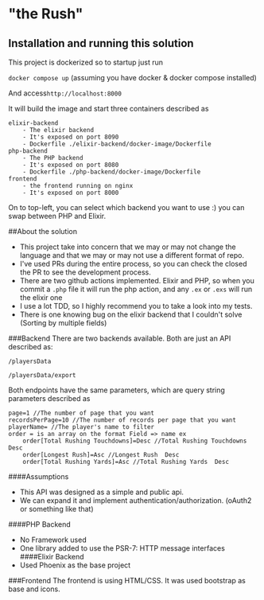 # "the Rush"

## Installation and running this solution
This project is dockerized so to startup just run

```docker compose up``` (assuming you have docker & docker compose installed)

And access`http://localhost:8000`

It will build the image and start three containers described as

```
elixir-backend
    - The elixir backend
    - It's exposed on port 8090
    - Dockerfile ./elixir-backend/docker-image/Dockerfile
php-backend
    - The PHP backend
    - It's exposed on port 8080
    - Dockerfile ./php-backend/docker-image/Dockerfile
frontend
    - the frontend running on nginx
    - It's exposed on port 8000
```

On to top-left, you can select which backend you want to use :) you can swap between PHP and Elixir.


##About the solution
- This project take into concern that we may or may not change the language and that we may or may not use a different format of repo.
- I've used PRs during the entire process, so you can check the closed the PR to see the development process.
- There are two github actions implemented. Elixir and PHP, so when you commit a `.php` file it will run the php action, and any `.ex` or `.exs` will run the elixir one
- I use a lot TDD, so I highly recommend you to take a look into my tests.
- There is one knowing bug on the elixir backend that I couldn't solve (Sorting by multiple fields)

###Backend
There are two backends available. Both are just an API described as:

`/playersData`

`/playersData/export`

Both endpoints have the same parameters, which are query string parameters described as
```
page=1 //The number of page that you want
recordsPerPage=10 //The number of records per page that you want
playerName= //The player's name to filter
order = is an array on the format Field => name ex
    order[Total Rushing Touchdowns]=Desc //Total Rushing Touchdowns Desc
    order[Longest Rush]=Asc //Longest Rush  Desc
    order[Total Rushing Yards]=Asc //Total Rushing Yards  Desc
```

####Assumptions
- This API was designed as a simple and public api.
- We can expand it and implement authentication/authorization. (oAuth2 or something like that)

####PHP Backend
- No Framework used
- One library added to use the PSR-7: HTTP message interfaces
####Elixir Backend
- Used Phoenix as the base project

###Frontend
The frontend is using HTML/CSS. It was used bootstrap as base and icons.
